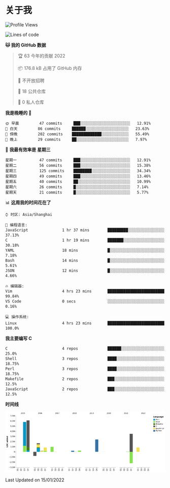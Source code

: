 # 关于我

<!--START_SECTION:waka-->
![Profile Views](http://img.shields.io/badge/%E4%B8%AA%E4%BA%BA%E5%B0%81%E9%9D%A2%E8%A7%82%E7%9C%8B%E6%AC%A1%E6%95%B0-9-blue)

![Lines of code](https://img.shields.io/badge/%E4%BB%8E%E3%80%8C%E4%BD%A0%E5%A5%BD%E4%B8%96%E7%95%8C%E3%80%8D%E6%88%91%E5%B7%B2%E7%BB%8F%E5%86%99%E4%BA%86-20%20Thousand%20%E8%A1%8C%E4%BB%A3%E7%A0%81-blue)

**🐱 我的 GitHub 数据** 

> 🏆 63 今年的贡献 2022
 > 
> 📦 176.8 kB 占用了 GitHub 内存 
 > 
> 🚫 不开放招聘
 > 
> 📜 18 公共仓库 
 > 
> 🔑 0 私人仓库  
 > 
**我是晚睡的 🦉** 

```text
🌞 早晨         47 commits     ███░░░░░░░░░░░░░░░░░░░░░░   12.91% 
🌆 白天         86 commits     ██████░░░░░░░░░░░░░░░░░░░   23.63% 
🌃 傍晚         202 commits    █████████████░░░░░░░░░░░░   55.49% 
🌙 晚上         29 commits     ██░░░░░░░░░░░░░░░░░░░░░░░   7.97%

```
📅 **我最有效率是 星期三** 

```text
星期一          47 commits     ███░░░░░░░░░░░░░░░░░░░░░░   12.91% 
星期二          56 commits     ███░░░░░░░░░░░░░░░░░░░░░░   15.38% 
星期三          125 commits    ████████░░░░░░░░░░░░░░░░░   34.34% 
星期四          49 commits     ███░░░░░░░░░░░░░░░░░░░░░░   13.46% 
星期五          40 commits     ██░░░░░░░░░░░░░░░░░░░░░░░   10.99% 
星期六          26 commits     █░░░░░░░░░░░░░░░░░░░░░░░░   7.14% 
星期天          21 commits     █░░░░░░░░░░░░░░░░░░░░░░░░   5.77%

```


📊 **这周我的时间花在了** 

```text
⌚︎ 时区: Asia/Shanghai

💬 编程语言: 
JavaScript               1 hr 37 mins        █████████░░░░░░░░░░░░░░░░   37.13% 
C                        1 hr 19 mins        ███████░░░░░░░░░░░░░░░░░░   30.18% 
YAML                     18 mins             █░░░░░░░░░░░░░░░░░░░░░░░░   7.18% 
Bash                     14 mins             █░░░░░░░░░░░░░░░░░░░░░░░░   5.61% 
JSON                     12 mins             █░░░░░░░░░░░░░░░░░░░░░░░░   4.66%

🔥 编辑器: 
Vim                      4 hrs 23 mins       █████████████████████████   99.84% 
VS Code                  0 secs              ░░░░░░░░░░░░░░░░░░░░░░░░░   0.16%

💻 操作系统: 
Linux                    4 hrs 23 mins       █████████████████████████   100.0%

```

**我主要编写 C** 

```text
C                        4 repos             ██████░░░░░░░░░░░░░░░░░░░   25.0% 
Shell                    3 repos             ████░░░░░░░░░░░░░░░░░░░░░   18.75% 
Perl                     3 repos             ████░░░░░░░░░░░░░░░░░░░░░   18.75% 
Makefile                 2 repos             ███░░░░░░░░░░░░░░░░░░░░░░   12.5% 
JavaScript               2 repos             ███░░░░░░░░░░░░░░░░░░░░░░   12.5%

```


**时间线**

![Chart not found](https://raw.githubusercontent.com/Arondight/Arondight/master/charts/bar_graph.png) 


 Last Updated on 15/01/2022
<!--END_SECTION:waka-->
